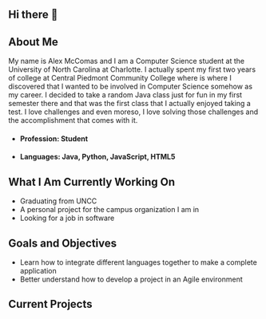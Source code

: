 ## Hi there 👋

## About Me
My name is Alex McComas and I am a Computer Science student at the University of North Carolina at Charlotte. I actually spent my first two years of college at Central Piedmont Community College 
where is where I discovered that I wanted to be involved in Computer Science somehow as my career. I decided to take a random Java class just for fun in my first semester there and 
that was the first class that I actually enjoyed taking a test. I love challenges and even moreso, I love solving those challenges and the accomplishment that comes with it.

- #### Profession: Student
- #### Languages: Java, Python, JavaScript, HTML5

## What I Am Currently Working On 
- Graduating from UNCC
- A personal project for the campus organization I am in
- Looking for a job in software

## Goals and Objectives
- Learn how to integrate different languages together to make a complete application
- Better understand how to develop a project in an Agile environment

## Current Projects

<!--
**amcoma0/amcoma0** is a ✨ _special_ ✨ repository because its `README.md` (this file) appears on your GitHub profile.

Here are some ideas to get you started:

- 🔭 I’m currently working on ...
- 🌱 I’m currently learning ...
- 👯 I’m looking to collaborate on ...
- 🤔 I’m looking for help with ...
- 💬 Ask me about ...
- 📫 How to reach me: ...
- 😄 Pronouns: ...
- ⚡ Fun fact: ...
-->
